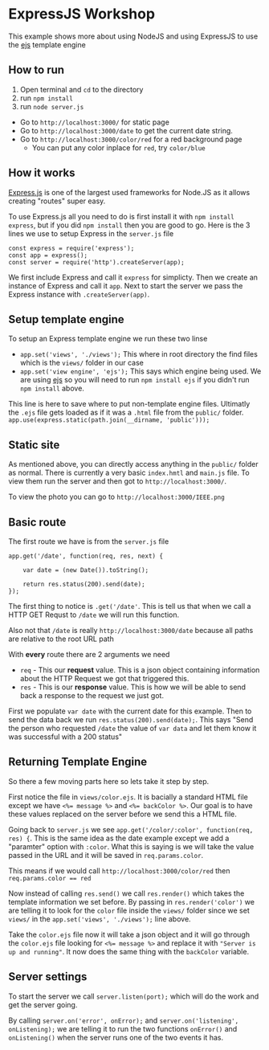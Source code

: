 # ExpressJS Workshop

This example shows more about using NodeJS and using ExpressJS to use the [ejs](http://ejs.co/) template engine

## How to run

1. Open terminal and `cd` to the directory
2. run `npm install`
3. run `node server.js`

* Go to `http://localhost:3000/` for static page
* Go to `http://localhost:3000/date` to get the current date string.
* Go to `http://localhost:3000/color/red` for a red background page
	* You can put any color inplace for `red`, try `color/blue`

## How it works

[Express.js](https://expressjs.com/) is one of the largest used frameworks for Node.JS as it allows creating "routes" super easy.

To use Express.js all you need to do is first install it with `npm install express`, but if you did `npm install` then you are good to go. Here is the 3 lines we use to setup Express in the `server.js` file

```
const express = require('express');
const app = express();
const server = require('http').createServer(app);
```

We first include Express and call it `express` for simplicty. Then we create an instance of Express and call it `app`. Next to start the server we pass the Express instance with `.createServer(app)`.

## Setup template engine

To setup an Express template engine we run these two linse

- `app.set('views', './views');` This where in root directory the find files which is the `views/` folder in our case
- `app.set('view engine', 'ejs');` This says which engine being used. We are using [ejs](http://ejs.co/) so you will need to run `npm install ejs` if you didn't run `npm install` above.

This line is here to save where to put non-template engine files. Ultimatly the `.ejs` file gets loaded as if it was a `.html` file from the `public/` folder.
`app.use(express.static(path.join(__dirname, 'public')));`

## Static site

As mentioned above, you can directly access anything in the `public/` folder as normal. There is currently a very basic `index.hmtl` and `main.js` file. To view them run the server and then got to `http://localhost:3000/`.

To view the photo you can go to `http://localhost:3000/IEEE.png`

## Basic route

The first route we have is from the `server.js` file

```
app.get('/date', function(req, res, next) {

    var date = (new Date()).toString();

	return res.status(200).send(date);
});
```

The first thing to notice is `.get('/date'`. This is tell us that when we call a HTTP GET Requst to `/date` we will run this function.

Also not that `/date` is really `http://localhost:3000/date` because all paths are relative to the root URL path

With **every** route there are 2 arguments we need

- `req` - This our **request** value. This is a json object containing information about the HTTP Request we got that triggered this.
- `res` - This is our **response** value. This is how we will be able to send back a response to the request we just got.

First we populate `var date` with the current date for this example. Then to send the data back we run `res.status(200).send(date);`. This says "Send the person who requested `/date` the value of `var data` and let them know it was successful with a 200 status"

## Returning Template Engine

So there a few moving parts here so lets take it step by step.

First notice the file in `views/color.ejs`. It is bacially a standard HTML file except we have `<%= message %>` and `<%= backColor %>`. Our goal is to have these values replaced on the server before we send this a HTML file.

Going back to `server.js` we see `app.get('/color/:color', function(req, res) {`. This is the same idea as the date example except we add a "paramter" option with `:color`. What this is saying is we will take the value passed in the URL and it will be saved in `req.params.color`.

This means if we would call `http://localhost:3000/color/red` then `req.params.color == red`

Now instead of calling `res.send()` we call `res.render()` which takes the template information we set before. By passing in `res.render('color')` we are telling it to look for the `color` file inside the `views/` folder since we set `views/` in the `app.set('views', './views');` line above.

Take the `color.ejs` file now it will take a json object and it will go through the `color.ejs` file looking for `<%= message %>` and replace it with `"Server is up and running"`. It now does the same thing with the `backColor` variable.


## Server settings

To start the server we call `server.listen(port);` which will do the work and get the server going.

By calling `server.on('error', onError);` and `server.on('listening', onListening);` we are telling it to run the two functions `onError()` and `onListening()` when the server runs one of the two events it has.
